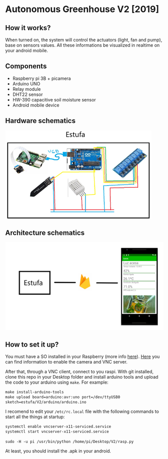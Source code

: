 # Autonomous Greenhouse V2 [2019]
## How it works?
When turned on, the system will control the actuators (light, fan and pump), base on sensors values. All these informations be visualized in realtime on your android mobile. 

## Components
- Raspberry pi 3B + picamera 
- Arduino UNO
- Relay module
- DHT22 sensor
- HW-390 capacitive soil moisture sensor
- Android mobile device

## Hardware schematics
![](hardware-estufa.png)

## Architecture schematics
![](estufa-firebase-app.png)

## How to set it up?
You must have a SO installed in your Raspberry (more info [here](https://www.raspberrypi.com/documentation/computers/getting-started.html#installing-the-operating-system)). [Here](https://www.raspberrypi.com/documentation/computers/configuration.html#menu-options) you can find information to enable the camera and VNC server.

After that, through a VNC client, connect to you raspi. With git installed, clone this repo in your Desktop folder and install arduino tools and upload the code to your arduino using ``make``. For example:

```
make install-arduino-tools
make upload board=arduino:avr:uno port=/dev/ttyUSB0 sketch=estufa/V2/arduino/arduino.ino
```

I recomend to edit your ``/etc/rc.local`` file with the following commands to start all the things at startup:
```
systemctl enable vncserver-x11-serviced.service
systemctl start vncserver-x11-serviced.service

sudo -H -u pi /usr/bin/python /home/pi/Desktop/V2/rasp.py
```

At least, you should install the .apk in your android.
